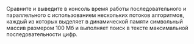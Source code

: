 Сравните и выведите в консоль время работы последовательного и параллельного с использованием нескольких потоков алгоритмов, 
каждый из которых выделяет в динамической памяти символьный массив размером 100 Мб и выполняет поиск в тексте 
максимальной последовательности цифр.
